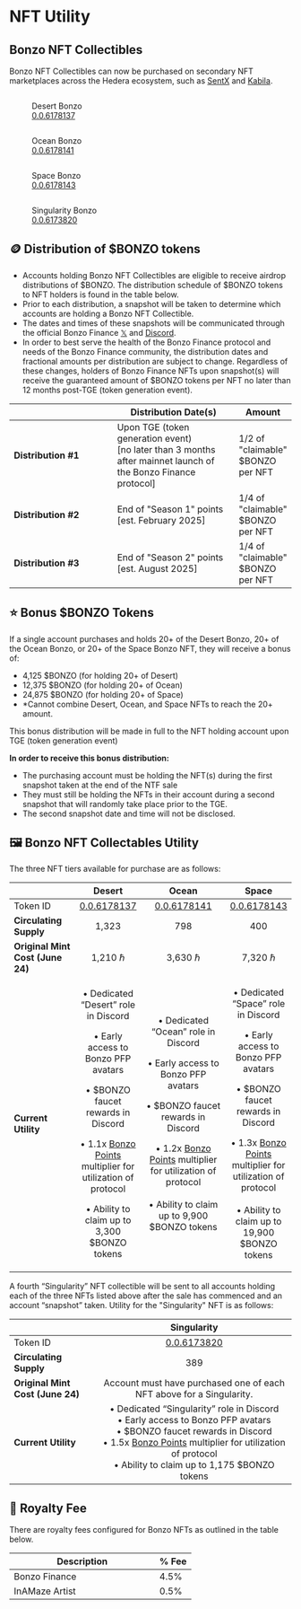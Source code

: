 # NFT Utility

## Bonzo NFT Collectibles

Bonzo NFT Collectibles can now be purchased on secondary NFT marketplaces across the Hedera ecosystem, such as [SentX](https://sentx.io/nft-marketplace/creators/bonzo-finance) and [Kabila](https://market.kabila.app/en/collections).

<div>

<figure><img src="../../.gitbook/assets/1desert (1).jpg" alt=""><figcaption><p>Desert Bonzo<br><a href="https://hashscan.io/mainnet/token/0.0.6178137">0.0.6178137</a></p></figcaption></figure>

 

<figure><img src="../../.gitbook/assets/2ocean (1).jpg" alt=""><figcaption><p>Ocean Bonzo<br><a href="https://hashscan.io/mainnet/token/0.0.6178141">0.0.6178141</a></p></figcaption></figure>

 

<figure><img src="../../.gitbook/assets/3space (1).jpg" alt=""><figcaption><p>Space Bonzo<br><a href="https://hashscan.io/mainnet/token/0.0.6178143">0.0.6178143</a></p></figcaption></figure>

 

<figure><img src="../../.gitbook/assets/4singularity (2).jpg" alt=""><figcaption><p>Singularity Bonzo<br><a href="https://hashscan.io/mainnet/token/0.0.6173820?p=1&#x26;k=1">0.0.6173820</a></p></figcaption></figure>

</div>

## **🪙  Distribution of $BONZO tokens**

* Accounts holding Bonzo NFT Collectibles are eligible to receive airdrop distributions of $BONZO. The distribution schedule of $BONZO tokens to NFT holders is found in the table below.
* Prior to each distribution, a snapshot will be taken to determine which accounts are holding a Bonzo NFT Collectible.
* The dates and times of these snapshots will be communicated through the official Bonzo Finance [𝕏](https://www.x.com/bonzo\_finance) and [Discord](https://bonzo.finance/discord).&#x20;
* In order to best serve the health of the Bonzo Finance protocol and needs of the Bonzo Finance community, the distribution dates and fractional amounts per distribution are subject to change. Regardless of these changes, holders of Bonzo Finance NFTs upon snapshot(s) will receive the guaranteed amount of $BONZO tokens per NFT no later than 12 months post-TGE (token generation event).

<table><thead><tr><th width="204"></th><th width="252">Distribution Date(s)</th><th>Amount</th></tr></thead><tbody><tr><td><strong>Distribution #1</strong></td><td>Upon TGE  (token generation event) <br>[no later than 3 months after mainnet launch of the Bonzo Finance protocol]</td><td>1/2 of "claimable" $BONZO per NFT</td></tr><tr><td><strong>Distribution #2</strong></td><td>End of "Season 1" points<br>[est. February 2025]</td><td>1/4 of "claimable" $BONZO per NFT</td></tr><tr><td><strong>Distribution #3</strong></td><td>End of "Season 2" points<br>[est. August 2025]</td><td>1/4 of "claimable" $BONZO per NFT</td></tr></tbody></table>

## **⭐️  Bonus $BONZO Tokens**

If a single account purchases and holds 20+ of the Desert Bonzo, 20+ of the Ocean Bonzo, or 20+ of the Space Bonzo NFT, they will receive a bonus of:

* 4,125 $BONZO (for holding 20+ of Desert)
* 12,375 $BONZO (for holding 20+ of Ocean)&#x20;
* 24,875 $BONZO (for holding 20+ of Space)
* \*Cannot combine Desert, Ocean, and Space NFTs to reach the 20+ amount.

This bonus distribution will be made in full to the NFT holding account upon TGE (token generation event)

**In order to receive this bonus distribution:**&#x20;

* The purchasing account must be holding the NFT(s) during the first snapshot taken at the end of the NTF sale
* They must still be holding the NFTs in their account during a second snapshot that will randomly take place prior to the TGE.
* The second snapshot date and time will not be disclosed.

## **🖼️ Bonzo NFT Collectables Utility**

The three NFT tiers available for purchase are as follows:

<table><thead><tr><th width="140"></th><th align="center">Desert</th><th width="217" align="center">Ocean</th><th align="center">Space</th></tr></thead><tbody><tr><td>Token ID</td><td align="center"><a href="https://hashscan.io/mainnet/token/0.0.6178137">0.0.6178137</a></td><td align="center"><a href="https://hashscan.io/mainnet/token/0.0.6178141">0.0.6178141</a></td><td align="center"><a href="https://hashscan.io/mainnet/token/0.0.6178143">0.0.6178143</a></td></tr><tr><td><strong>Circulating Supply</strong></td><td align="center">1,323</td><td align="center">798</td><td align="center">400</td></tr><tr><td><strong>Original Mint Cost (June 24)</strong></td><td align="center">1,210 ℏ</td><td align="center">3,630 ℏ</td><td align="center">7,320 ℏ</td></tr><tr><td><strong>Current Utility</strong></td><td align="center"><p>• Dedicated “Desert” role in Discord</p><p></p><p>• Early access to Bonzo PFP avatars</p><p></p><p>• $BONZO faucet rewards in Discord</p><p></p><p>• 1.1x <a href="https://app.bonzo.finance/points">Bonzo Points</a> multiplier for utilization of protocol</p><p></p><p>• Ability to claim up to 3,300 $BONZO tokens</p></td><td align="center"><p>• Dedicated “Ocean” role in Discord<br></p><p>• Early access to Bonzo PFP avatars<br></p><p>• $BONZO faucet rewards in Discord<br></p><p>• 1.2x <a href="https://app.bonzo.finance/points">Bonzo Points</a> multiplier for utilization of protocol<br><br>• Ability to claim up to 9,900 $BONZO tokens<br></p></td><td align="center"><p>• Dedicated “Space” role in Discord<br></p><p>• Early access to Bonzo PFP avatars<br></p><p>• $BONZO faucet rewards in Discord<br></p><p>• 1.3x <a href="https://app.bonzo.finance/points">Bonzo Points</a> multiplier for utilization of protocol<br><br>• Ability to claim up to 19,900 $BONZO tokens</p></td></tr></tbody></table>

A fourth “Singularity” NFT collectible will be sent to all accounts holding each of the three NFTs listed above after the sale has commenced and an account “snapshot” taken. Utility for the "Singularity" NFT is as follows:&#x20;

<table><thead><tr><th width="140"></th><th align="center">Singularity</th></tr></thead><tbody><tr><td>Token ID</td><td align="center"><a href="https://hashscan.io/mainnet/token/0.0.6173820?p=1&#x26;k=1">0.0.6173820</a></td></tr><tr><td><strong>Circulating Supply</strong></td><td align="center">389</td></tr><tr><td><strong>Original Mint Cost (June 24)</strong></td><td align="center">Account must have purchased one of each NFT above for a Singularity.</td></tr><tr><td><strong>Current Utility</strong></td><td align="center">• Dedicated “Singularity” role in Discord <br>• Early access to Bonzo PFP avatars <br>• $BONZO faucet rewards in Discord <br>• 1.5x <a href="https://app.bonzo.finance/points">Bonzo Points</a> multiplier for utilization of protocol<br>• Ability to claim up to 1,175 $BONZO tokens</td></tr></tbody></table>

## **👑  Royalty Fee**

There are royalty fees configured for Bonzo NFTs as outlined in the table below.

<table><thead><tr><th width="244">Description</th><th>% Fee</th></tr></thead><tbody><tr><td>Bonzo Finance</td><td>4.5%</td></tr><tr><td>InAMaze Artist</td><td>0.5%</td></tr></tbody></table>
